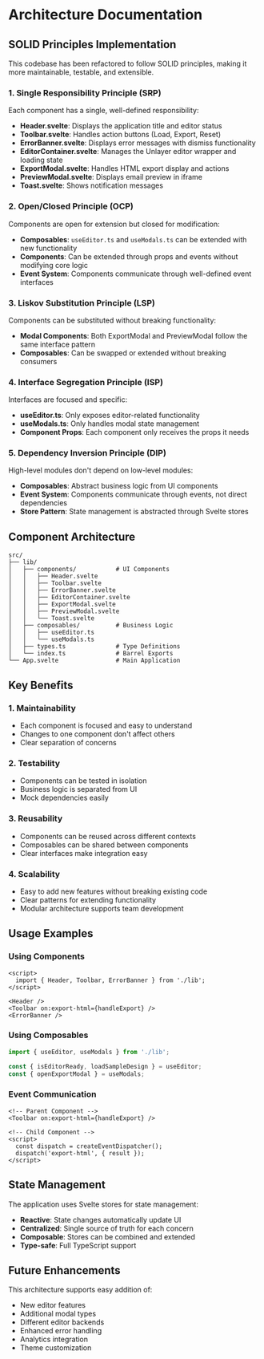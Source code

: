 # Architecture Documentation

## SOLID Principles Implementation

This codebase has been refactored to follow SOLID principles, making it more maintainable, testable, and extensible.

### 1. Single Responsibility Principle (SRP)

Each component has a single, well-defined responsibility:

- **Header.svelte**: Displays the application title and editor status
- **Toolbar.svelte**: Handles action buttons (Load, Export, Reset)
- **ErrorBanner.svelte**: Displays error messages with dismiss functionality
- **EditorContainer.svelte**: Manages the Unlayer editor wrapper and loading state
- **ExportModal.svelte**: Handles HTML export display and actions
- **PreviewModal.svelte**: Displays email preview in iframe
- **Toast.svelte**: Shows notification messages

### 2. Open/Closed Principle (OCP)

Components are open for extension but closed for modification:

- **Composables**: `useEditor.ts` and `useModals.ts` can be extended with new functionality
- **Components**: Can be extended through props and events without modifying core logic
- **Event System**: Components communicate through well-defined event interfaces

### 3. Liskov Substitution Principle (LSP)

Components can be substituted without breaking functionality:

- **Modal Components**: Both ExportModal and PreviewModal follow the same interface pattern
- **Composables**: Can be swapped or extended without breaking consumers

### 4. Interface Segregation Principle (ISP)

Interfaces are focused and specific:

- **useEditor.ts**: Only exposes editor-related functionality
- **useModals.ts**: Only handles modal state management
- **Component Props**: Each component only receives the props it needs

### 5. Dependency Inversion Principle (DIP)

High-level modules don't depend on low-level modules:

- **Composables**: Abstract business logic from UI components
- **Event System**: Components communicate through events, not direct dependencies
- **Store Pattern**: State management is abstracted through Svelte stores

## Component Architecture

```
src/
├── lib/
│   ├── components/           # UI Components
│   │   ├── Header.svelte
│   │   ├── Toolbar.svelte
│   │   ├── ErrorBanner.svelte
│   │   ├── EditorContainer.svelte
│   │   ├── ExportModal.svelte
│   │   ├── PreviewModal.svelte
│   │   └── Toast.svelte
│   ├── composables/          # Business Logic
│   │   ├── useEditor.ts
│   │   └── useModals.ts
│   ├── types.ts              # Type Definitions
│   └── index.ts              # Barrel Exports
└── App.svelte                # Main Application
```

## Key Benefits

### 1. **Maintainability**
- Each component is focused and easy to understand
- Changes to one component don't affect others
- Clear separation of concerns

### 2. **Testability**
- Components can be tested in isolation
- Business logic is separated from UI
- Mock dependencies easily

### 3. **Reusability**
- Components can be reused across different contexts
- Composables can be shared between components
- Clear interfaces make integration easy

### 4. **Scalability**
- Easy to add new features without breaking existing code
- Clear patterns for extending functionality
- Modular architecture supports team development

## Usage Examples

### Using Components
```svelte
<script>
  import { Header, Toolbar, ErrorBanner } from './lib';
</script>

<Header />
<Toolbar on:export-html={handleExport} />
<ErrorBanner />
```

### Using Composables
```typescript
import { useEditor, useModals } from './lib';

const { isEditorReady, loadSampleDesign } = useEditor;
const { openExportModal } = useModals;
```

### Event Communication
```svelte
<!-- Parent Component -->
<Toolbar on:export-html={handleExport} />

<!-- Child Component -->
<script>
  const dispatch = createEventDispatcher();
  dispatch('export-html', { result });
</script>
```

## State Management

The application uses Svelte stores for state management:

- **Reactive**: State changes automatically update UI
- **Centralized**: Single source of truth for each concern
- **Composable**: Stores can be combined and extended
- **Type-safe**: Full TypeScript support

## Future Enhancements

This architecture supports easy addition of:

- New editor features
- Additional modal types
- Different editor backends
- Enhanced error handling
- Analytics integration
- Theme customization
